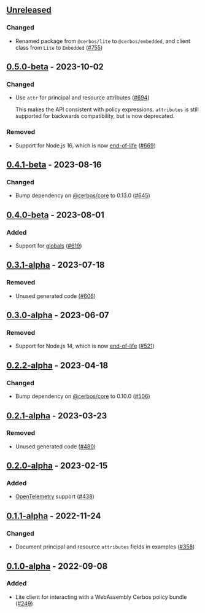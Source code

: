 ## [Unreleased]

### Changed

- Renamed package from `@cerbos/lite` to `@cerbos/embedded`, and client class from `Lite` to `Embedded` ([#755](https://github.com/cerbos/cerbos-sdk-javascript/pull/755))

## [0.5.0-beta] - 2023-10-02

### Changed

- Use `attr` for principal and resource attributes ([#694](https://github.com/cerbos/cerbos-sdk-javascript/pull/694))

  This makes the API consistent with policy expressions.
  `attributes` is still supported for backwards compatibility, but is now deprecated.

### Removed

- Support for Node.js 16, which is now [end-of-life](https://github.com/nodejs/release#end-of-life-releases) ([#669](https://github.com/cerbos/cerbos-sdk-javascript/pull/669))

## [0.4.1-beta] - 2023-08-16

### Changed

- Bump dependency on [@cerbos/core] to 0.13.0 ([#645](https://github.com/cerbos/cerbos-sdk-javascript/pull/645))

## [0.4.0-beta] - 2023-08-01

### Added

- Support for [globals](https://docs.cerbos.dev/cerbos/latest/configuration/engine.html#globals) ([#619](https://github.com/cerbos/cerbos-sdk-javascript/pull/619))

## [0.3.1-alpha] - 2023-07-18

### Removed

- Unused generated code ([#606](https://github.com/cerbos/cerbos-sdk-javascript/pull/606))

## [0.3.0-alpha] - 2023-06-07

### Removed

- Support for Node.js 14, which is now [end-of-life](https://github.com/nodejs/release#end-of-life-releases) ([#521](https://github.com/cerbos/cerbos-sdk-javascript/pull/521))

## [0.2.2-alpha] - 2023-04-18

### Changed

- Bump dependency on [@cerbos/core] to 0.10.0 ([#506](https://github.com/cerbos/cerbos-sdk-javascript/pull/506))

## [0.2.1-alpha] - 2023-03-23

### Removed

- Unused generated code ([#480](https://github.com/cerbos/cerbos-sdk-javascript/pull/480))

## [0.2.0-alpha] - 2023-02-15

### Added

- [OpenTelemetry](https://opentelemetry.io) support ([#438](https://github.com/cerbos/cerbos-sdk-javascript/pull/438))

## [0.1.1-alpha] - 2022-11-24

### Changed

- Document principal and resource `attributes` fields in examples ([#358](https://github.com/cerbos/cerbos-sdk-javascript/pull/358))

## [0.1.0-alpha] - 2022-09-08

### Added

- Lite client for interacting with a WebAssembly Cerbos policy bundle ([#249](https://github.com/cerbos/cerbos-sdk-javascript/pull/249))

[unreleased]: https://github.com/cerbos/cerbos-sdk-javascript/compare/@cerbos/lite@0.5.0-beta...HEAD
[0.5.0-beta]: https://github.com/cerbos/cerbos-sdk-javascript/compare/@cerbos/lite@0.4.1-beta...@cerbos/lite@0.5.0-beta
[0.4.1-beta]: https://github.com/cerbos/cerbos-sdk-javascript/compare/@cerbos/lite@0.4.0-beta...@cerbos/lite@0.4.1-beta
[0.4.0-beta]: https://github.com/cerbos/cerbos-sdk-javascript/compare/@cerbos/lite@0.3.1-alpha...@cerbos/lite@0.4.0-beta
[0.3.1-alpha]: https://github.com/cerbos/cerbos-sdk-javascript/compare/@cerbos/lite@0.3.0-alpha...@cerbos/lite@0.3.1-alpha
[0.3.0-alpha]: https://github.com/cerbos/cerbos-sdk-javascript/compare/@cerbos/lite@0.2.2-alpha...@cerbos/lite@0.3.0-alpha
[0.2.2-alpha]: https://github.com/cerbos/cerbos-sdk-javascript/compare/@cerbos/lite@0.2.1-alpha...@cerbos/lite@0.2.2-alpha
[0.2.1-alpha]: https://github.com/cerbos/cerbos-sdk-javascript/compare/@cerbos/lite@0.2.0-alpha...@cerbos/lite@0.2.1-alpha
[0.2.0-alpha]: https://github.com/cerbos/cerbos-sdk-javascript/compare/@cerbos/lite@0.1.1-alpha...@cerbos/lite@0.2.0-alpha
[0.1.1-alpha]: https://github.com/cerbos/cerbos-sdk-javascript/compare/@cerbos/lite@0.1.0-alpha...@cerbos/lite@0.1.1-alpha
[0.1.0-alpha]: https://github.com/cerbos/cerbos-sdk-javascript/compare/a3dcb572e0eeff4c4d86c9cc66c1d0c7e59c4853...@cerbos/lite@0.1.0-alpha
[@cerbos/core]: ../core/README.md
